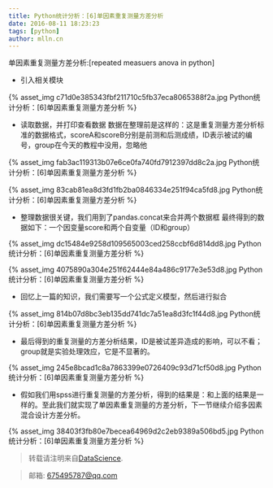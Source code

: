 ```yaml
---
title: Python统计分析：[6]单因素重复测量方差分析
date: 2016-08-11 18:23:23
tags: [python]
author: mlln.cn
---
```

单因素重复测量方差分析:[repeated measuers anova in python]

- 引入相关模块

{% asset_img c71d0e385343fbf211710c5fb37eca8065388f2a.jpg Python统计分析：[6]单因素重复测量方差分析 %}

- 读取数据，并打印查看数据
数据在整理前是这样的：这是重复测量方差分析标准的数据格式，scoreA和scoreB分别是前测和后测成绩，ID表示被试的编号，group在今天的教程中没用，忽略他

{% asset_img fab3ac119313b07e6ce0fa740fd7912397dd8c2a.jpg Python统计分析：[6]单因素重复测量方差分析 %}

{% asset_img 83cab81ea8d3fd1fb2ba0846334e251f94ca5fd8.jpg Python统计分析：[6]单因素重复测量方差分析 %}

- 整理数据很关键，我们用到了pandas.concat来合并两个数据框
最终得到的数据如下：一个因变量score和两个自变量（ID和group）

{% asset_img dc15484e9258d109565003ced258ccbf6d814dd8.jpg Python统计分析：[6]单因素重复测量方差分析 %}

{% asset_img 4075890a304e251f62444e84a486c9177e3e53d8.jpg Python统计分析：[6]单因素重复测量方差分析 %}

- 回忆上一篇的知识，我们需要写一个公式定义模型，然后进行拟合

{% asset_img 814b07d8bc3eb135dd741dc7a51ea8d3fc1f44d8.jpg Python统计分析：[6]单因素重复测量方差分析 %}

- 最后得到的重复测量的方差分析结果，ID是被试差异造成的影响，可以不看；group就是实验处理效应，它是不显著的。

{% asset_img 245e8bcad1c8a7863399e0726409c93d71cf50d8.jpg Python统计分析：[6]单因素重复测量方差分析 %}

- 假如我们用spss进行重复测量的方差分析，得到的结果是：和上面的结果是一样的。至此我们就实现了单因素重复测量的方差分析，下一节继续介绍多因素混合设计方差分析。

{% asset_img 38403f3fb80e7becea64969d2c2eb9389a506bd5.jpg Python统计分析：[6]单因素重复测量方差分析 %}

> 转载请注明来自[DataScience](http://mlln.cn).

> 邮箱: 675495787@qq.com 
